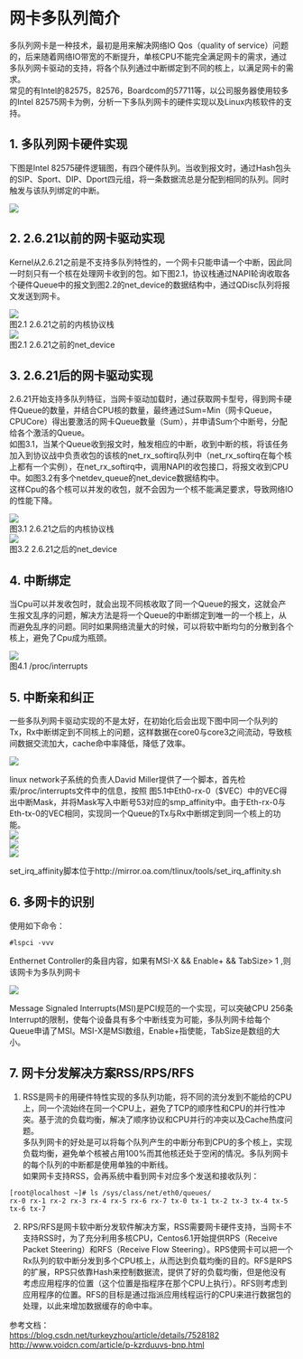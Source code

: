 # 网卡多队列简介
多队列网卡是一种技术，最初是用来解决网络IO Qos（quality of service）问题的，后来随着网络IO带宽的不断提升，单核CPU不能完全满足网卡的需求，通过多队列网卡驱动的支持，将各个队列通过中断绑定到不同的核上，以满足网卡的需求。  
常见的有Intel的82575，82576，Boardcom的57711等，以公司服务器使用较多的Intel 82575网卡为例，分析一下多队列网卡的硬件实现以及Linux内核软件的支持。  

## 1. 多队列网卡硬件实现
下图是Intel 82575硬件逻辑图，有四个硬件队列。当收到报文时，通过Hash包头的SIP、Sport、DIP、Dport四元组，将一条数据流总是分配到相同的队列。同时触发与该队列绑定的中断。

![](./source/netCard_001.gif)

## 2. 2.6.21以前的网卡驱动实现
Kernel从2.6.21之前是不支持多队列特性的，一个网卡只能申请一个中断，因此同一时刻只有一个核在处理网卡收到的包。如下图2.1，协议栈通过NAPI轮询收取各个硬件Queue中的报文到图2.2的net_device的数据结构中，通过QDisc队列将报文发送到网卡。

![](./source/netCard_002.gif)  
图2.1 2.6.21之前的内核协议栈  
![](./source/netCard_003.gif)  
图2.1 2.6.21之前的net_device  

## 3. 2.6.21后的网卡驱动实现
2.6.21开始支持多队列特征，当网卡驱动加载时，通过获取网卡型号，得到网卡硬件Queue的数量，并结合CPU核的数量，最终通过Sum=Min（网卡Queue，CPUCore）得出要激活的网卡Queue数量（Sum），并申请Sum个中断号，分配给各个激活的Queue。  
如图3.1，当某个Queue收到报文时，触发相应的中断，收到中断的核，将该任务加入到协议战中负责收包的该核的net_rx_softirq队列中（net_rx_softirq在每个核上都有一个实例），在net_rx_softirq中，调用NAPI的收包接口，将报文收到CPU中。如图3.2有多个netdev_queue的net_device数据结构中。  
这样Cpu的各个核可以并发的收包，就不会因为一个核不能满足要求，导致网络IO的性能下降。  

![](./source/netCard_004.gif)  
图3.1 2.6.21之后的内核协议栈  
![](./source/netCard_005.gif)  
图3.2 2.6.21之后的net_device  

## 4. 中断绑定
当Cpu可以并发收包时，就会出现不同核收取了同一个Queue的报文，这就会产生报文乱序的问题，解决方法是将一个Queue的中断绑定到唯一的一个核上，从而避免乱序的问题。同时如果网络流量大的时候，可以将软中断均匀的分散到各个核上，避免了Cpu成为瓶颈。  

![](./source/netCard_006.gif)  
图4.1 /proc/interrupts  

## 5. 中断亲和纠正
一些多队列网卡驱动实现的不是太好，在初始化后会出现下图中同一个队列的Tx，Rx中断绑定到不同核上的问题，这样数据在core0与core3之间流动，导致核间数据交流加大，cache命中率降低，降低了效率。  

![](./source/netCard_007.gif)  

linux network子系统的负责人David Miller提供了一个脚本，首先检索/proc/interrupts文件中的信息，按照
图5.1中Eth0-rx-0（$VEC）中的VEC得出中断Mask，并将Mask写入中断号53对应的smp_affinity中。由于Eth-rx-0与Eth-tx-0的VEC相同，实现同一个Queue的Tx与Rx中断绑定到同一个核上的功能。  
![](./source/netCard_008.gif)  
![](./source/netCard_009.gif)  
![](./source/netCard_010.gif)  

set_irq_affinity脚本位于http://mirror.oa.com/tlinux/tools/set_irq_affinity.sh  

## 6. 多网卡的识别
使用如下命令：
```
#lspci -vvv  
```
Enthernet Controller的条目内容，如果有MSI-X && Enable+ && TabSize> 1 ,则该网卡为多队列网卡  

![](./source/netCard_011.jpg)  

Message Signaled Interrupts(MSI)是PCI规范的一个实现，可以突破CPU 256条Interrupt的限制，使每个设备具有多个中断线变为可能，多队列网卡给每个Queue申请了MSI。MSI-X是MSI数组，Enable+指使能，TabSize是数组的大小。

## 7. 网卡分发解决方案RSS/RPS/RFS
1. RSS是网卡的用硬件特性实现的多队列功能，将不同的流分发到不能给的CPU上，同一个流始终在同一个CPU上，避免了TCP的顺序性和CPU的并行性冲突。基于流的负载均衡，解决了顺序协议和CPU并行的冲突以及Cache热度问题。  
多队列网卡的好处是可以将每个队列产生的中断分布到CPU的多个核上，实现负载均衡，避免单个核被占用100%而其他核还处于空闲的情况。多队列网卡的每个队列的中断都是使用单独的中断线。  
如果网卡支持RSS，会再系统中看到网卡对应多个发送和接收队列：  
```
[root@localhost ~]# ls /sys/class/net/eth0/queues/
rx-0 rx-1 rx-2 rx-3 rx-4 rx-5 rx-6 rx-7 tx-0 tx-1 tx-2 tx-3 tx-4 tx-5 tx-6 tx-7 
```

2. RPS/RFS是网卡软中断分发软件解决方案，RSS需要网卡硬件支持，当网卡不支持RSS时，为了充分利用多核CPU，Centos6.1开始提供RPS（Receive Packet Steering）和RFS（Receive Flow Steering）。RPS使网卡可以把一个Rx队列的软中断分发到多个CPU核上，从而达到负载均衡的目的。RFS是RPS的扩展，RPS只依靠Hash来控制数据流，提供了好的负载均衡，但是他没有考虑应用程序的位置（这个位置是指程序在那个CPU上执行）。RFS则考虑到应用程序的位置。RFS的目标是通过指派应用线程运行的CPU来进行数据包的处理，以此来增加数据缓存的命中率。

参考文档：  
https://blog.csdn.net/turkeyzhou/article/details/7528182  
http://www.voidcn.com/article/p-kzrduuvs-bnp.html